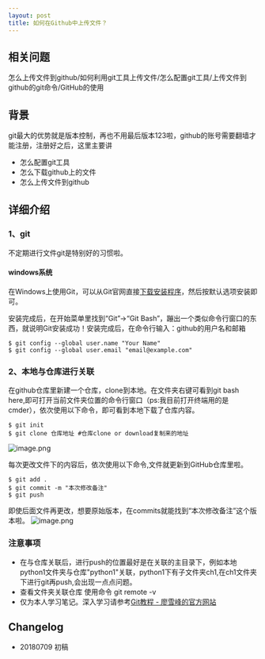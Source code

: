 ```yaml
---
layout: post
title: 如何在Github中上传文件？
---
```



## 相关问题
怎么上传文件到github/如何利用git工具上传文件/怎么配置git工具/上传文件到github的git命令/GitHub的使用

## 背景
git最大的优势就是版本控制，再也不用最后版本123啦，github的账号需要翻墙才能注册，注册好之后，这里主要讲
- 怎么配置git工具
- 怎么下载github上的文件
- 怎么上传文件到github

## 详细介绍
### 1、git
不定期进行文件git是特别好的习惯啦。
#### windows系统
在Windows上使用Git，可以从Git官网直接[下载安装程序](https://git-scm.com/download/win)，然后按默认选项安装即可。

安装完成后，在开始菜单里找到“Git”->“Git Bash”，蹦出一个类似命令行窗口的东西，就说明Git安装成功！安装完成后，在命令行输入：github的用户名和邮箱

```
$ git config --global user.name "Your Name"
$ git config --global user.email "email@example.com"
```

### 2、本地与仓库进行关联
在github仓库里新建一个仓库，clone到本地。在文件夹右键可看到git bash here,即可打开当前文件夹位置的命令行窗口（ps:我目前打开终端用的是cmder），依次使用以下命令，即可看到本地下载了仓库内容。
```
$ git init
$ git clone 仓库地址 #仓库clone or download复制来的地址

```

![image.png](https://upload-images.jianshu.io/upload_images/3676517-b249402724be157c.png?imageMogr2/auto-orient/strip%7CimageView2/2/w/1240)

每次更改文件下的内容后，依次使用以下命令,文件就更新到GitHub仓库里啦。
```
$ git add .
$ git commit -m "本次修改备注"
$ git push
```

即使后面文件再更改，想要原始版本，在commits就能找到“本次修改备注”这个版本啦。
![image.png](https://upload-images.jianshu.io/upload_images/3676517-7b304a6aa9efcf77.png?imageMogr2/auto-orient/strip%7CimageView2/2/w/1240)

### 注意事项
- 在与仓库关联后，进行push的位置最好是在关联的主目录下，例如本地python1文件夹与仓库"python1"关联，python1下有子文件夹ch1,在ch1文件夹下进行git再push,会出现一点点问题。
- 查看文件夹关联仓库 使用命令 git remote -v
- 仅为本人学习笔记。深入学习请参考[Git教程 - 廖雪峰的官方网站](https://www.liaoxuefeng.com/wiki/0013739516305929606dd18361248578c67b8067c8c017b000)


## Changelog
- 20180709 初稿
